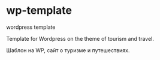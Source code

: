 # wp-template
wordpress template

Template for Wordpress on the theme of tourism and travel.

Шаблон на WP, сайт о туризме и путешествиях.
